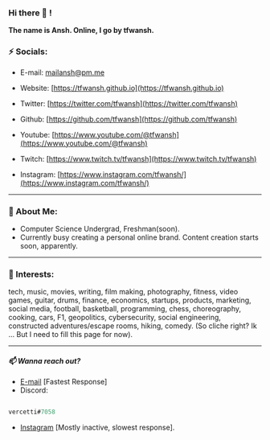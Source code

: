 ### Hi there 👋 !

**The name is Ansh. Online, I go by tfwansh.**

### **⚡ Socials:**  
- E-mail: [mailansh@pm.me](mailto:mailansh@pm.me)      
- Website: [https://tfwansh.github.io](https://tfwansh.github.io)

- Twitter: [https://twitter.com/tfwansh](https://twitter.com/tfwansh)    
- Github: [https://github.com/tfwansh](https://github.com/tfwansh)

- Youtube: [https://www.youtube.com/@tfwansh](https://www.youtube.com/@tfwansh)   
- Twitch: [https://www.twitch.tv/tfwansh](https://www.twitch.tv/tfwansh)

- Instagram: [https://www.instagram.com/tfwansh/](https://www.instagram.com/tfwansh/)      
<!--- - Reddit: [https://www.reddit.com/user/tfwansh](https://www.reddit.com/user/tfwansh) --->

---
### **🔭 About Me:**

- Computer Science Undergrad, Freshman(soon).  
- Currently busy creating a personal online brand. Content creation starts soon, apparently.

---
### **💬 Interests:**

tech, music, movies, writing, film making, photography, fitness, video games, guitar, drums, finance, economics, startups, products, marketing, social media, football, basketball, programming, chess, choreography, cooking, cars, F1, geopolitics, cybersecurity, social engineering, constructed adventures/escape rooms, hiking, comedy.
(So cliche right? Ik ... But I need to fill this page for now).

---
#### *📫 Wanna reach out?*  
- [E-mail](mailto:mailansh@pm.me) [Fastest Response]
- Discord:
 ```java
 
 vercetti#7058
 
 ```
- [Instagram](https://www.instagram.com/tfwansh/) [Mostly inactive, slowest response].


